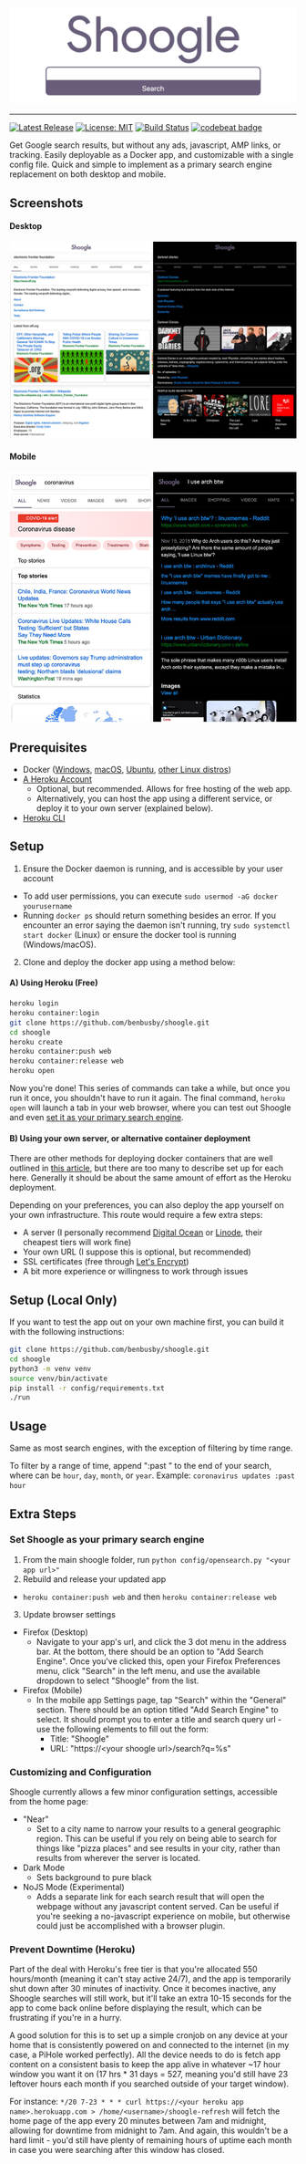 ![Shoogle Banner](app/static/img/docs/shoogle-logo.png)

___

[![Latest Release](https://img.shields.io/github/v/release/benbusby/shoogle)](https://github.com/benbusby/shoogle/releases)
[![License: MIT](https://img.shields.io/badge/License-MIT-yellow.svg)](https://opensource.org/licenses/MIT)
[![Build Status](https://travis-ci.com/benbusby/shoogle.svg?token=JgVbn8LSCz5Mmr9h5qq7&branch=master)](https://travis-ci.com/benbusby/shoogle)
[![codebeat badge](https://codebeat.co/badges/e96cada2-fb6f-4528-8285-7d72abd74e8d)](https://codebeat.co/projects/github-com-benbusby-shoogle-master)

Get Google search results, but without any ads, javascript, AMP links, or tracking. Easily deployable as a Docker app, and customizable with a single config file. Quick and simple to implement as a primary search engine replacement on both desktop and mobile.

## Screenshots
#### Desktop
![Shoogle Desktop](app/static/img/docs/screenshot_desktop.jpg)

#### Mobile
![Shoogle Mobile](app/static/img/docs/screenshot_mobile.jpg)

## Prerequisites
- Docker ([Windows](https://docs.docker.com/docker-for-windows/install/), [macOS](https://docs.docker.com/docker-for-mac/install/), [Ubuntu](https://docs.docker.com/engine/install/ubuntu/), [other Linux distros](https://docs.docker.com/engine/install/binaries/))
- [A Heroku Account](https://www.heroku.com/)
  - Optional, but recommended. Allows for free hosting of the web app.
  - Alternatively, you can host the app using a different service, or deploy it to your own server (explained below).
- [Heroku CLI](https://devcenter.heroku.com/articles/heroku-cli)

## Setup
1. Ensure the Docker daemon is running, and is accessible by your user account
  - To add user permissions, you can execute `sudo usermod -aG docker yourusername`
  - Running `docker ps` should return something besides an error. If you encounter an error saying the daemon isn't running, try `sudo systemctl start docker` (Linux) or ensure the docker tool is running (Windows/macOS).
2. Clone and deploy the docker app using a method below:

#### A) Using Heroku (Free)
```bash
heroku login
heroku container:login
git clone https://github.com/benbusby/shoogle.git
cd shoogle
heroku create
heroku container:push web
heroku container:release web
heroku open
```

Now you're done! This series of commands can take a while, but once you run it once, you shouldn't have to run it again. The final command, `heroku open` will launch a tab in your web browser, where you can test out Shoogle and even [set it as your primary search engine](https://github.com/benbusby/shoogle#set-shoogle-as-your-primary-search-engine).

#### B) Using your own server, or alternative container deployment
There are other methods for deploying docker containers that are well outlined in [this article](https://rollout.io/blog/the-shortlist-of-docker-hosting/), but there are too many to describe set up for each here. Generally it should be about the same amount of effort as the Heroku deployment.

Depending on your preferences, you can also deploy the app yourself on your own infrastructure. This route would require a few extra steps:
  - A server (I personally recommend [Digital Ocean](https://www.digitalocean.com/pricing/) or [Linode](https://www.linode.com/pricing/), their cheapest tiers will work fine)
  - Your own URL (I suppose this is optional, but recommended)
  - SSL certificates (free through [Let's Encrypt](https://letsencrypt.org/getting-started/))
  - A bit more experience or willingness to work through issues

## Setup (Local Only)
If you want to test the app out on your own machine first, you can build it with the following instructions:

```bash
git clone https://github.com/benbusby/shoogle.git
cd shoogle
python3 -m venv venv
source venv/bin/activate
pip install -r config/requirements.txt
./run
```

## Usage
Same as most search engines, with the exception of filtering by time range.

To filter by a range of time, append ":past <time>" to the end of your search, where <time> can be `hour`, `day`, `month`, or `year`. Example: `coronavirus updates :past hour`

## Extra Steps
### Set Shoogle as your primary search engine
1. From the main shoogle folder, run `python config/opensearch.py "<your app url>"`
2. Rebuild and release your updated app
  - `heroku container:push web` and then `heroku container:release web`
3. Update browser settings
  - Firefox (Desktop)
    - Navigate to your app's url, and click the 3 dot menu in the address bar. At the bottom, there should be an option to "Add Search Engine". Once you've clicked this, open your Firefox Preferences menu, click "Search" in the left menu, and use the available dropdown to select "Shoogle" from the list.
  - Firefox (Mobile)
    - In the mobile app Settings page, tap "Search" within the "General" section. There should be an option titled "Add Search Engine" to select. It should prompt you to enter a title and search query url - use the following elements to fill out the form:
      - Title: "Shoogle"
      - URL: "https://\<your shoogle url\>/search?q=%s"

### Customizing and Configuration
Shoogle currently allows a few minor configuration settings, accessible from the home page:
  - "Near"
    - Set to a city name to narrow your results to a general geographic region. This can be useful if you rely on being able to search for things like "pizza places" and see results in your city, rather than results from wherever the server is located.
  - Dark Mode
    - Sets background to pure black
  - NoJS Mode (Experimental)
    - Adds a separate link for each search result that will open the webpage without any javascript content served. Can be useful if you're seeking a no-javascript experience on mobile, but otherwise could just be accomplished with a browser plugin.

### Prevent Downtime (Heroku)
Part of the deal with Heroku's free tier is that you're allocated 550 hours/month (meaning it can't stay active 24/7), and the app is temporarily shut down after 30 minutes of inactivity. Once it becomes inactive, any Shoogle searches will still work, but it'll take an extra 10-15 seconds for the app to come back online before displaying the result, which can be frustrating if you're in a hurry.

A good solution for this is to set up a simple cronjob on any device at your home that is consistently powered on and connected to the internet (in my case, a PiHole worked perfectly). All the device needs to do is fetch app content on a consistent basis to keep the app alive in whatever ~17 hour window you want it on (17 hrs * 31 days = 527, meaning you'd still have 23 leftover hours each month if you searched outside of your target window).

For instance: `*/20 7-23 * * * curl https://<your heroku app name>.herokuapp.com > /home/<username>/shoogle-refresh` will fetch the home page of the app every 20 minutes between 7am and midnight, allowing for downtime from midnight to 7am. And again, this wouldn't be a hard limit - you'd still have plenty of remaining hours of uptime each month in case you were searching after this window has closed.

